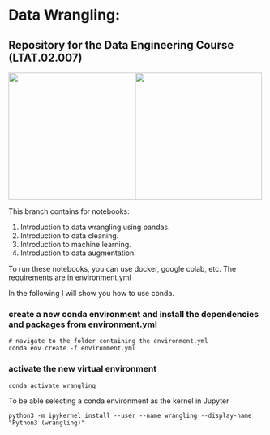 

# Data Wrangling:
## Repository for the Data Engineering Course (LTAT.02.007)

<img src="https://upload.wikimedia.org/wikipedia/en/3/39/Tartu_%C3%9Clikool_logo.svg" width="250"><img src="./attachments/logo_dsg_vettoriale.png" width="250">


This branch contains for notebooks:
1. Introduction to data wrangling using pandas.
2. Introduction to data cleaning.
3. Introduction to machine learning.
4. Introduction to data augmentation.


To run these notebooks, you can use docker, google colab, etc. The requirements are in environment.yml

In the following I will show you how to use conda.

### create a new conda environment and install the dependencies and packages from environment.yml

```
# navigate to the folder containing the environment.yml
conda env create -f environment.yml
```
### activate the new virtual environment

```
conda activate wrangling
```

To be able selecting a conda environment as the kernel in Jupyter

```
python3 -m ipykernel install --user --name wrangling --display-name "Python3 (wrangling)"
